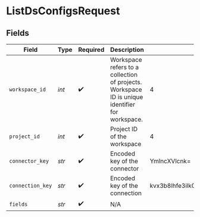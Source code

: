 # ListDsConfigsRequest


## Fields

| Field                                                                                          | Type                                                                                           | Required                                                                                       | Description                                                                                    | Example                                                                                        |
| ---------------------------------------------------------------------------------------------- | ---------------------------------------------------------------------------------------------- | ---------------------------------------------------------------------------------------------- | ---------------------------------------------------------------------------------------------- | ---------------------------------------------------------------------------------------------- |
| `workspace_id`                                                                                 | *int*                                                                                          | :heavy_check_mark:                                                                             | Workspace refers to a collection of projects. Workspace ID is unique identifier for workspace. | 4                                                                                              |
| `project_id`                                                                                   | *int*                                                                                          | :heavy_check_mark:                                                                             | Project ID of the workspace                                                                    | 4                                                                                              |
| `connector_key`                                                                                | *str*                                                                                          | :heavy_check_mark:                                                                             | Encoded key of the connector                                                                   | YmlncXVlcnk=                                                                                   |
| `connection_key`                                                                               | *str*                                                                                          | :heavy_check_mark:                                                                             | Encoded key of the connection                                                                  | kvx3b8lhfe3ilk0wv4xu4fl539njerj0lmcr6wf8                                                       |
| `fields`                                                                                       | *str*                                                                                          | :heavy_check_mark:                                                                             | N/A                                                                                            |                                                                                                |